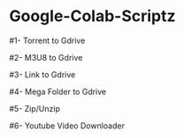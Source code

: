 # Google-Colab-Scriptz

#1- Torrent to Gdrive

#2- M3U8 to Gdrive

#3- Link to Gdrive

#4- Mega Folder to Gdrive

#5- Zip/Unzip

#6- Youtube Video Downloader
